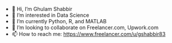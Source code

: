 - 👋 Hi, I’m Ghulam Shabbir
- 👀 I’m interested in Data Science
- 🌱 I’m currently Python, R, and MATLAB
- 💞️ I’m looking to collaborate on Freelancer.com, Upwork.com
- 📫 How to reach me: https://www.freelancer.com/u/gshabbir83
